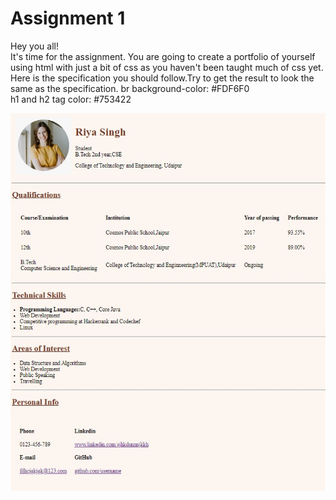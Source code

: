 # Assignment 1

Hey you all! <br />
It's time for the assignment. You are going to create a portfolio of yourself using html with just a bit of css as you haven't been taught much of css yet.<br /> 
Here is the specification you should follow.Try to get the result to look the same as the specification. br
background-color: #FDF6F0<br />
h1 and h2 tag color: #753422

![alt text](./assets/portfolioImage.jpeg)
